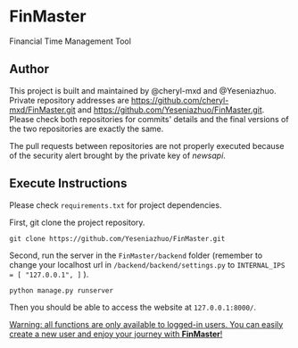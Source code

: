 # FinMaster

Financial Time Management Tool

## Author

This project is built and maintained by @cheryl-mxd and @Yeseniazhuo. Private repository addresses are https://github.com/cheryl-mxd/FinMaster.git and https://github.com/Yeseniazhuo/FinMaster.git. Please check both repositories for commits' details and the final versions of the two repositories are exactly the same. 

The pull requests between repositories are not properly executed because of the security alert brought by the private key of _newsapi_.

## Execute Instructions

Please check `requirements.txt`  for project dependencies.

First, git clone the project repository.

```shell
git clone https://github.com/Yeseniazhuo/FinMaster.git
```

Second, run the server in the `FinMaster/backend` folder (remember to change your localhost url in `/backend/backend/settings.py` to `INTERNAL_IPS = [ "127.0.0.1", ]` ).

```shell
python manage.py runserver
```

Then you should be able to access the website at `127.0.0.1:8000/`.

<u>Warning: all functions are only available to logged-in users. You can easily create a new user and enjoy your journey with **FinMaster**!</u>
